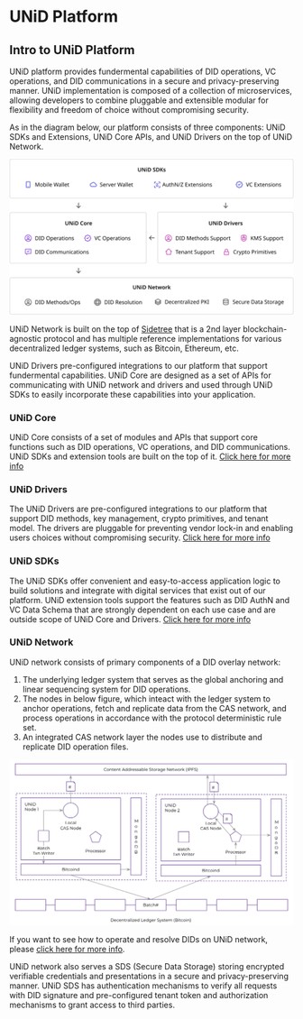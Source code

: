 # UNiD Platform

## Intro to UNiD Platform

UNiD platform provides fundermental capabilities of DID operations, VC operations, and DID communications in a secure and privacy-preserving manner. UNiD implementation is composed of a collection of microservices, allowing developers to combine pluggable and extensible modular for flexibility and freedom of choice without compromising security.

As in the diagram below, our platform consists of three components: UNiD SDKs and Extensions, UNiD Core APIs, and UNiD Drivers on the top of UNiD Network.

![UNiD Platform Map](../assets/unid-map-2020.png)

UNiD Network is built on the top of [Sidetree](https://identity.foundation/sidetree/spec/) that is a 2nd layer blockchain-agnostic protocol and has multiple reference implementations for various decentralized ledger systems, such as Bitcoin, Ethereum, etc.

UNiD Drivers pre-configured integrations to our platform that support fundermental capabilities. UNiD Core are designed as a set of APIs for communicating with UNiD network and drivers and used through UNiD SDKs to easily incorporate these capabilities into your application.

### UNiD Core

UNiD Core consists of a set of modules and APIs that support core functions such as DID operations, VC operations, and DID communications. UNiD SDKs and extension tools are built on the top of it. [Click here for more info](/unid/1-core)

### UNiD Drivers

The UNiD Drivers are pre-configured integrations to our platform that support DID methods, key management, crypto primitives, and tenant model. The drivers are pluggable for preventing vendor lock-in and enabling users choices without compromising security. [Click here for more info](/unid/2-drivers)

### UNiD SDKs

The UNiD SDKs offer convenient and easy-to-access application logic to build solutions and integrate with digital services that exist out of our platform. UNiD extension tools support the features such as DID AuthN and VC Data Schema that are strongly dependent on each use case and are outside scope of UNiD Core and Drivers. [Click here for more info](/unid/3-extensions)

### UNiD Network

UNiD network consists of primary components of a DID overlay network:

1. The underlying ledger system that serves as the global anchoring and linear sequencing system for DID operations.
2. The nodes in below figure, which inteact with the ledger system to anchor operations, fetch and replicate data from the CAS network, and process operations in accordance with the protocol deterministic rule set.
3. An integrated CAS network layer the nodes use to distribute and replicate DID operation files.

![UNiD Network Topology](../assets/unid-network.png)

If you want to see how to operate and resolve DIDs on UNiD network, please [click here for more info](https://www.notion.so/collabogate/UNiD-Network-1113de045f2547bfb134757ce505361c).

UNiD network also serves a SDS (Secure Data Storage) storing encrypted verifiable credentials and presentations in a secure and privacy-preserving manner. UNiD SDS has authentication mechanisms to verify all requests with DID signature and pre-configured tenant token and authorization mechanisms to grant access to third parties.
